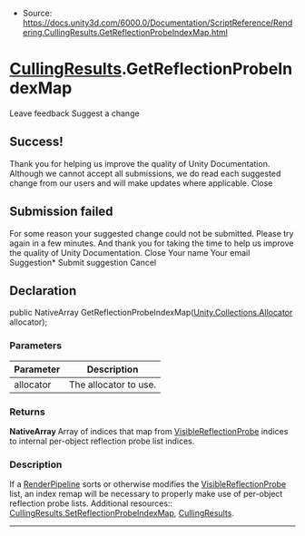 * Source: https://docs.unity3d.com/6000.0/Documentation/ScriptReference/Rendering.CullingResults.GetReflectionProbeIndexMap.html

#  [CullingResults](https://docs.unity3d.com/6000.0/Documentation/ScriptReference/Rendering.CullingResults.html).GetReflectionProbeIndexMap
Leave feedback
Suggest a change
## Success!
Thank you for helping us improve the quality of Unity Documentation. Although we cannot accept all submissions, we do read each suggested change from our users and will make updates where applicable.
Close
## Submission failed
For some reason your suggested change could not be submitted. Please <a>try again</a> in a few minutes. And thank you for taking the time to help us improve the quality of Unity Documentation.
Close
Your name Your email Suggestion* Submit suggestion
Cancel
## Declaration
public NativeArray<int> GetReflectionProbeIndexMap([Unity.Collections.Allocator](https://docs.unity3d.com/6000.0/Documentation/ScriptReference/Unity.Collections.Allocator.html) allocator); 
### Parameters
Parameter | Description  
---|---  
allocator | The allocator to use.  
### Returns
**NativeArray <int>** Array of indices that map from [VisibleReflectionProbe](https://docs.unity3d.com/6000.0/Documentation/ScriptReference/Rendering.VisibleReflectionProbe.html) indices to internal per-object reflection probe list indices. 
### Description
If a [RenderPipeline](https://docs.unity3d.com/6000.0/Documentation/ScriptReference/Rendering.RenderPipeline.html) sorts or otherwise modifies the [VisibleReflectionProbe](https://docs.unity3d.com/6000.0/Documentation/ScriptReference/Rendering.VisibleReflectionProbe.html) list, an index remap will be necessary to properly make use of per-object reflection probe lists.
Additional resources:: [CullingResults.SetReflectionProbeIndexMap](https://docs.unity3d.com/6000.0/Documentation/ScriptReference/Rendering.CullingResults.SetReflectionProbeIndexMap.html), [CullingResults](https://docs.unity3d.com/6000.0/Documentation/ScriptReference/Rendering.CullingResults.html).
* * *

